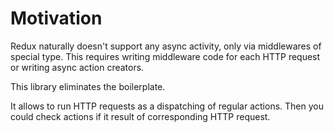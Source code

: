 # Motivation

Redux naturally doesn't support any async activity, 
only via middlewares of special type.
This requires writing middleware code for each HTTP request or writing async action creators.

This library eliminates the boilerplate.

It allows to run HTTP requests as a dispatching of regular actions.
Then you could check actions if it result of corresponding HTTP request.